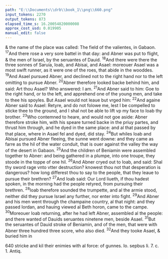 ```yaml
---
path: "E:\\Documents\\drb\\book_1\\png\\660.png"
input_tokens: 2270
output_tokens: 873
elapsed_time_s: 16.20054820000008
approx_cost_usd: 0.019905
manual_edit: false
---
```

& the name of the place was called: The field of the valientes, in Gabaon. <sup>17</sup>And there rose a very sore battel in that day: and Abner was put to flight, & the men of Israel, by the seruantes of Dauid. <sup>18</sup>And there were there the three sonnes of Saruia, Ioab, and Abisai, and Asael: moreouer Asael was a most swift runner, as it were one of the roes, that abide in the wooddes. <sup>19</sup>And Asael pursued Abner, and declined not to the right hand nor to the left omitting to pursue Abner. <sup>20</sup>Abner therefore looked backe behind him, and said: Art thou Asael? Who answered: I am. <sup>21</sup>And Abner said to him: Goe to the right hand, or to the left, and apprehend one of the young men, and take to thee his spoyles. But Asael would not leaue but vrged him: <sup>22</sup>And againe Abner said to Asael: Retyre, and do not folowe me, lest I be compelled to sticke thee to the ground, and I shal not be able to lift vp my face to Ioab thy brother. <sup>23</sup>Who contemned to heare, and would not goe aside: Abner therefore stroke him, with his speare turned backe in the priuy partes, and thrust him through, and he dyed in the same place: and al that passed by that place, where in Asael fel and dyed, did stay. <sup>24</sup>But whiles Ioab and Abisai pursued Abner fleeing, the sunne went downe: and they came as farre as the hil of the water conduit, that is ouer against the valley the way of the desert in Gabaon. <sup>25</sup>And the children of Beniamin were assembled together to Abner: and being gathered in a plumpe, into one troupe, they stoode in the toppe of one hil. <sup>26</sup>And Abner cryed out to Ioab, and said: Shal thy sword rage vnto vtter destruction? knowest thou not that desperation is dangerous? how long differest thou to say to the people, that they leaue to pursue their brethren? <sup>27</sup>And Ioab said: Our Lord liueth, if thou hadest spoken, in the morning had the people retyred, from pursuing their brethren. <sup>28</sup>Ioab therefore sounded the trumpette, and al the armie stood, neither did they pursue Israel any further, nor enter into fight. <sup>29</sup>And Abner and his men went through the champaine country, al that night: and they passed Iordan, and hauing viewed al Beth horon, came to the campe. <sup>30</sup>Moreouer Ioab returning, after he had left Abner, assembled al the people: and there wanted of Dauids seruantes ninetene men, beside Asael. <sup>31</sup>But the seruantes of Dauid stroke of Beniamin, and of the men, that were with Abner three hundred three score, who also died. <sup>32</sup>And they tooke Asael, & buried him in

<aside>640 stricke and kil their enimies with al force: of gunnes. Io. sepbus li. 7. c. 1. Antiq.</aside>

[^1]: Dauid.